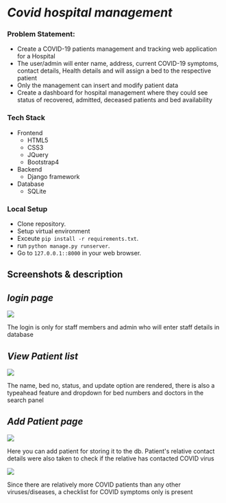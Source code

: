 # *Covid hospital management*

### Problem Statement: 
- Create a COVID-19 patients management and tracking web application for a Hospital
- The user/admin will enter name, address, current COVID-19 symptoms, contact details, Health details and will assign a bed to the respective patient 
- Only the management can insert and modify patient data
- Create a dashboard for hospital management where they could see status of recovered, admitted, deceased patients and bed availability 

### Tech Stack
- Frontend
	- HTML5
	- CSS3
	- JQuery
    - Bootstrap4
- Backend
    - Django framework
- Database
    - SQLite

### Local Setup
- Clone repository.
- Setup virtual environment
- Exceute `pip install -r requirements.txt`.
- run `python manage.py runserver`.
- Go to `127.0.0.1::8000` in your web browser.

## Screenshots & description

## *login page*
![](https://github.com/ShyrenMore/CodersLegion/blob/master/screenshots/login_form.PNG)
<p>The login is only for staff members and admin who will enter staff details in database</p>

## *View Patient list*
![](https://github.com/ShyrenMore/CodersLegion/blob/master/screenshots/patient_list.PNG)
<p>The name, bed no, status, and update option are rendered, there is also a typeahead feature and dropdown for bed numbers and doctors in the search panel</p>

## *Add Patient page*
![](https://github.com/ShyrenMore/CodersLegion/blob/master/screenshots/add_patient_1.PNG)
<p>Here you can add patient for storing it to the db. Patient's relative contact details were also taken to check if the relative has contacted COVID virus</p>

![](https://github.com/ShyrenMore/CodersLegion/blob/master/screenshots/add_patient_2.PNG)
<p>Since there are relatively more COVID patients than any other viruses/diseases, a checklist for COVID symptoms only is present</p>


<!-- ### Clean aesthetic User Interface, which changes dynamically as per the status of patient changes... -->

<!-- login page -->
<!-- dashboard(with and without sidenav) -->
<!-- add patient form -->
<!-- update patient form -->
<!-- view patient table -->

